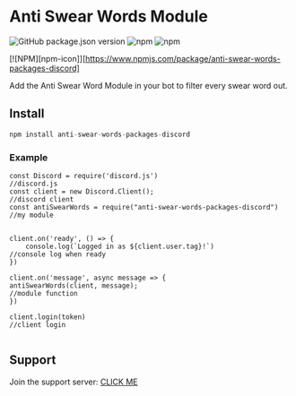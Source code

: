 # Anti Swear Words Module

<img alt="GitHub package.json version" src="https://img.shields.io/github/package-json/v/ookamicodes/anti-swear-words-packages"> <img alt="npm" src="https://img.shields.io/npm/v/anti-swear-words-packages-discord"> <img alt="npm" src="https://img.shields.io/npm/dw/anti-swear-words-packages-discord">

[![NPM][npm-icon]][https://www.npmjs.com/package/anti-swear-words-packages-discord]

Add the Anti Swear Word Module in your bot to filter every swear word out.

## Install

```js
npm install anti-swear-words-packages-discord
```

### Example
```
const Discord = require('discord.js')                               //discord.js
const client = new Discord.Client();                                //discord client
const antiSwearWords = require("anti-swear-words-packages-discord") //my module


client.on('ready', () => {
    console.log(`Logged in as ${client.user.tag}!`)                 //console log when ready
})

client.on('message', async message => {
antiSwearWords(client, message);                                   //module function
})

client.login(token)                                               //client login


```

## Support

Join the support server: [CLICK ME](https://discord.gg/FGzCdtP)